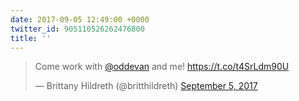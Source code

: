 ```yaml
---
date: 2017-09-05 12:49:00 +0000
twitter_id: 905110526262476800
title: ''
---
```


<blockquote class="twitter-tweet"><p lang="en" dir="ltr">Come work with <a href="https://twitter.com/oddEvan?ref_src=twsrc%5Etfw">@oddevan</a> and me! <a href="https://t.co/t4SrLdm90U">https://t.co/t4SrLdm90U</a></p>&mdash; Brittany Hildreth (@britthildreth) <a href="https://twitter.com/britthildreth/status/905110486315933697?ref_src=twsrc%5Etfw">September 5, 2017</a></blockquote>
<script async src="https://platform.twitter.com/widgets.js" charset="utf-8"></script>
